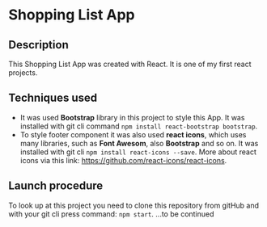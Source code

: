 # Shopping List App

## Description
This Shopping List App was created with React. It is one of my first react projects.

## Techniques used
* It was used **Bootstrap** library in this project to style this App. It was installed with git cli command `npm install react-bootstrap bootstrap`.
* To style footer component it was also used **react icons**, which uses many libraries, such as **Font Awesom**, also **Bootstrap** and so on. It was installed with git cli `npm install react-icons --save`. More about react icons via this link: https://github.com/react-icons/react-icons.

## Launch procedure
To look up at this project you need to clone this repository from gitHub and with your git cli press command: `npm start`.
...to be continued

